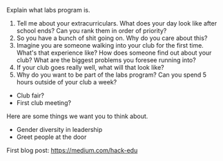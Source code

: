 Explain what labs program is.

1.  Tell me about your extracurriculars. What does your day look like after 
    school ends? Can you rank them in order of priority?
2.  So you have a bunch of shit going on. Why do you care about this? 
3.  Imagine you are someone walking into your club for the first time. 
    What's that experience like? How does someone find out about your club?
    What are the biggest problems you foresee running into?
4.  If your club goes really well, what will that look like?
5.  Why do you want to be part of the labs program? Can you spend 5 hours
    outside of your club a week?

-  Club fair?
-  First club meeting?

Here are some things we want you to think about. 
-  Gender diversity in leadership
-  Greet people at the door

First blog post: https://medium.com/hack-edu
